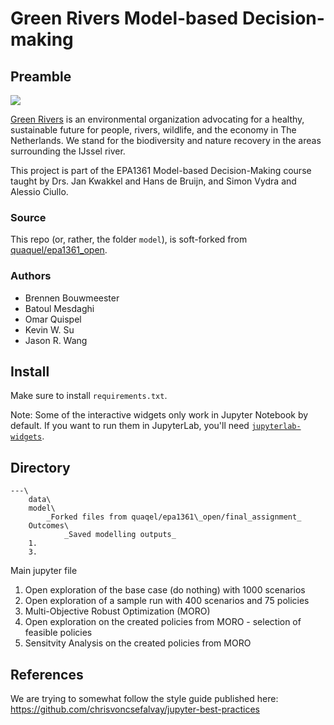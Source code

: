 # Green Rivers Model-based Decision-making

## Preamble

![](https://i.imgur.com/gdrGisD.png)

[Green Rivers](https://sites.google.com/view/green-rivers/) is an environmental organization advocating for a healthy, sustainable future for people, rivers, wildlife, and the economy in The Netherlands. We stand for the biodiversity and nature recovery in the areas surrounding the IJssel river.

This project is part of the EPA1361 Model-based Decision-Making course taught by Drs. Jan Kwakkel and Hans de Bruijn, and Simon Vydra and Alessio Ciullo.

### Source

This repo (or, rather, the folder `model`), is soft-forked from [quaquel/epa1361_open](https://github.com/quaquel/epa1361_open/tree/master/final%20assignment).

### Authors

- Brennen Bouwmeester
- Batoul Mesdaghi
- Omar Quispel
- Kevin W. Su
- Jason R. Wang

## Install

Make sure to install `requirements.txt`.

Note: Some of the interactive widgets only work in Jupyter Notebook by default. If you want to run them in JupyterLab, you'll need [`jupyterlab-widgets`](https://pypi.org/project/jupyterlab-widgets/).

## Directory

```
---\
    data\
    model\
        _Forked files from quaqel/epa1361\_open/final_assignment_
    Outcomes\
            _Saved modelling outputs_
    1.
    3.
```
Main jupyter file

1. Open exploration of the base case (do nothing) with 1000 scenarios
2. Open exploration of a sample run with 400 scenarios and 75 policies
3. Multi-Objective Robust Optimization (MORO)
4. Open exploration on the created policies from MORO - selection of feasible policies
5. Sensitvity Analysis on the created policies from MORO

## References

We are trying to somewhat follow the style guide published here: https://github.com/chrisvoncsefalvay/jupyter-best-practices
